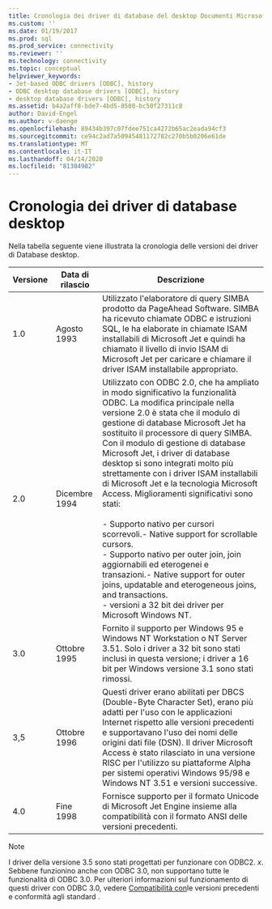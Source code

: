 ```yaml
---
title: Cronologia dei driver di database del desktop Documenti Microsoft
ms.custom: ''
ms.date: 01/19/2017
ms.prod: sql
ms.prod_service: connectivity
ms.reviewer: ''
ms.technology: connectivity
ms.topic: conceptual
helpviewer_keywords:
- Jet-based ODBC drivers [ODBC], history
- ODBC desktop database drivers [ODBC], history
- desktop database drivers [ODBC], history
ms.assetid: b4a2aff8-bde7-4bd5-8580-bc50f27311c8
author: David-Engel
ms.author: v-daenge
ms.openlocfilehash: 89434b397c07fdee751ca4272b65ac2eada94cf3
ms.sourcegitcommit: ce94c2ad7a50945481172782c270b5b0206e61de
ms.translationtype: MT
ms.contentlocale: it-IT
ms.lasthandoff: 04/14/2020
ms.locfileid: "81304982"
---
```

# <a name="history-of-the-desktop-database-drivers"></a>Cronologia dei driver di database desktop
Nella tabella seguente viene illustrata la cronologia delle versioni dei driver di Database desktop.  
  
|Versione|Data di rilascio|Descrizione|  
|-------------|------------------|-----------------|  
|1.0|Agosto 1993|Utilizzato l'elaboratore di query SIMBA prodotto da PageAhead Software. SIMBA ha ricevuto chiamate ODBC e istruzioni SQL, le ha elaborate in chiamate ISAM installabili di Microsoft Jet e quindi ha chiamato il livello di invio ISAM di Microsoft Jet per caricare e chiamare il driver ISAM installabile appropriato.|  
|2.0|Dicembre 1994|Utilizzato con ODBC 2.0, che ha ampliato in modo significativo la funzionalità ODBC. La modifica principale nella versione 2.0 è stata che il modulo di gestione di database Microsoft Jet ha sostituito il processore di query SIMBA. Con il modulo di gestione di database Microsoft Jet, i driver di database desktop si sono integrati molto più strettamente con i driver ISAM installabili di Microsoft Jet e la tecnologia Microsoft Access. Miglioramenti significativi sono stati:<br /><br /> - Supporto nativo per cursori scorrevoli.- Native support for scrollable cursors.<br />- Supporto nativo per outer join, join aggiornabili ed eterogenei e transazioni.- Native support for outer joins, updatable and eterogeneous joins, and transactions.<br />- versioni a 32 bit dei driver per Microsoft Windows NT.|  
|3.0|Ottobre 1995|Fornito il supporto per Windows 95 e Windows NT Workstation o NT Server 3.51. Solo i driver a 32 bit sono stati inclusi in questa versione; i driver a 16 bit per Windows versione 3.1 sono stati rimossi.|  
|3,5|Ottobre 1996|Questi driver erano abilitati per DBCS (Double-Byte Character Set), erano più adatti per l'uso con le applicazioni Internet rispetto alle versioni precedenti e supportavano l'uso dei nomi delle origini dati file (DSN). Il driver Microsoft Access è stato rilasciato in una versione RISC per l'utilizzo su piattaforme Alpha per sistemi operativi Windows 95/98 e Windows NT 3.51 e versioni successive.|  
|4.0|Fine 1998|Fornisce supporto per il formato Unicode di Microsoft Jet Engine insieme alla compatibilità con il formato ANSI delle versioni precedenti.|  
  
> [!NOTE]  
>  I driver della versione 3.5 sono stati progettati per funzionare con ODBC2. *x*. Sebbene funzionino anche con ODBC 3.0, non supportano tutte le funzionalità di ODBC 3.0. Per ulteriori informazioni sul funzionamento di questi driver con ODBC 3.0, vedere [Compatibilità con](../../odbc/reference/develop-app/backward-compatibility-and-standards-compliance.md)le versioni precedenti e conformità agli standard .

